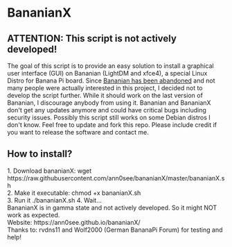 # BananianX
## ATTENTION: This script is not actively developed!
The goal of this script is to provide an easy solution to install a graphical user interface (GUI) on Bananian (LightDM and xfce4), a special Linux Distro for Banana Pi board. Since [Bananian has been abandoned](https://www.bananian.org/news#the_end_-_2017-04-02) and not many people were actually interested in this project, I decided not to develop the script further. While it should work on the last version of Bananian, I discourage anybody from using it. Bananian and BananianX don't get any updates anymore and could have critical bugs including security issues.
Possibly this script still works on some Debian distros I don't know. Feel free to update and fork this repo. Please include credit if you want to release the software and contact me.

<h2>How to install?</h2>
1. Download bananianX: wget https://raw.githubusercontent.com/ann0see/bananianX/master/bananianX.sh<br>
2. Make it executable: chmod +x bananianX.sh<br>
3. Run it ./bananianX.sh
4. Wait...
<br>
BananianX is in gamma state and not actively developed. So it might NOT work as expected.<br>
Website: https://ann0see.github.io/bananianX/
<br>
Thanks to: rvdns11 and Wolf2000 (German BananaPi Forum) for testing and help!
